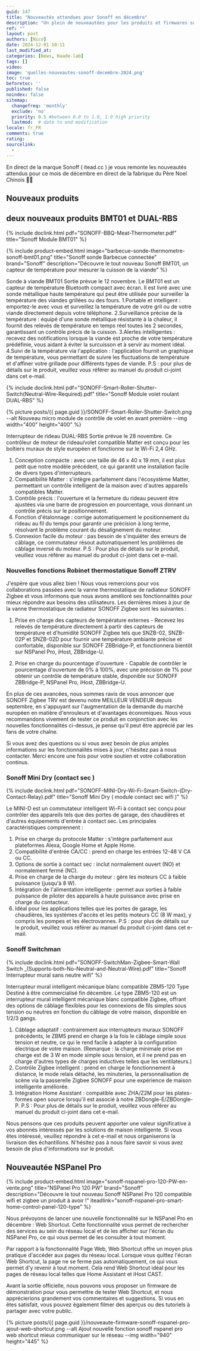 ```yaml
---
guid: 147
title: "Nouveautés attendues pour Sonoff en décembre"
description: "Un plein de nouveautées pour les produits et firmwares sonoff attendus en décembre"
ref: ""
layout: post
authors: [Nico]
date: 2024-12-01 10:11
last_modified_at: 
categories: [News, Haade-lab]
tags: []
video: 
image: 'quelles-nouveautes-sonoff-decembre-2024.png'
toc: true
beforetoc: ''
published: false
noindex: false
sitemap:
  changefreq: 'monthly'
  exclude: 'no'
  priority: 0.5 #between 0.0 to 1.0, 1.0 high priority
  lastmod:  # date to end modification
locale: fr_FR
comments: true
rating:  
sourcelink:
  - 
---
```


En direct de la marque Sonoff ( itead.cc ) je vous remonte les nouveautés attendus pour ce mois de décembre en direct de la fabrique du Père Noel Chinois 🎅🏻

## Nouveaux produits

## deux nouveaux produits BMT01 et DUAL-RBS

{% include doclink.html pdf="SONOFF-BBQ-Meat-Thermometer.pdf" title="Sonoff Module BMT01" %}

{% include product-embed.html image="barbecue-sonde-thermometre-sonoff-bmt01.png" title="Sonoff sonde Barbecue connectée" brand="Sonoff" description="Découvre le tout nouveau Sonoff BMT01, un capteur de température pour mesurer la cuisson de la viande" %}

Sonde à viande BMT01 Sortie prévue le 12 novembre.
Le BMT01 est un capteur de température Bluetooth compact avec écran. Il est livré avec une sonde métallique haute température qui peut être utilisée pour surveiller la température des viandes grillées ou des fours.
1.Portable et intelligent : emportez-le avec vous et surveillez la température de votre gril ou de votre viande directement depuis votre téléphone.
2.Surveillance précise de la température : équipé d'une sonde métallique résistante à la chaleur, il fournit des relevés de température en temps réel toutes les 2 secondes, garantissant un contrôle précis de la cuisson.
3.Alertes intelligentes : recevez des notifications lorsque la viande est proche de votre température prédéfinie, vous aidant à éviter la surcuisson et à servir au moment idéal.
4.Suivi de la température via l'application : l'application fournit un graphique de température, vous permettant de suivre les fluctuations de température et d'affiner votre grillade pour différents types de viande.
P.S : pour plus de détails sur le produit, veuillez vous référer au manuel du produit ci-joint dans cet e-mail.

{% include doclink.html pdf="SONOFF-Smart-Roller-Shutter-Switch(Neutral-Wire-Required).pdf" title="Sonoff Module volet roulant DUAL-RBS" %}

{% picture posts/{{ page.guid }}/SONOFF-Smart-Roller-Shutter-Switch.png --alt Nouveau micro module de contrôle de volet en avant première --img width="400" height="400" %}

Interrupteur de rideau DUAL-RBS Sortie prévue le 28 novembre.
Ce contrôleur de moteur de rideau/volet compatible Matter est conçu pour les boîtiers muraux de style européen et fonctionne sur le Wi-Fi 2,4 GHz.
1. Conception compacte : avec une taille de 46 x 40 x 19 mm, il est plus petit que notre modèle précédent, ce qui garantit une installation facile de divers types d'interrupteurs.
2. Compatibilité Matter : s'intègre parfaitement dans l'écosystème Matter, permettant un contrôle intelligent de la maison avec d'autres appareils compatibles Matter.
3. Contrôle précis : l'ouverture et la fermeture du rideau peuvent être ajustées via une barre de progression en pourcentage, vous donnant un contrôle précis sur le positionnement.
4. Fonction d'étalonnage : corrige automatiquement le positionnement du rideau au fil du temps pour garantir une précision à long terme, résolvant le problème courant du désalignement du moteur.
5. Connexion facile du moteur : pas besoin de s'inquiéter des erreurs de câblage, ce commutateur résout automatiquement les problèmes de câblage inversé du moteur.
P.S : Pour plus de détails sur le produit, veuillez vous référer au manuel du produit ci-joint dans cet e-mail.

### Nouvelles fonctions Robinet thermostatique Sonoff ZTRV

J'espère que vous allez bien !
Nous vous remercions pour vos collaborations passées avec la vanne thermostatique de radiateur SONOFF Zigbee et vous informons que nous avons amélioré ses fonctionnalités pour mieux répondre aux besoins des utilisateurs. Les dernières mises à jour de la vanne thermostatique de radiateur SONOFF Zigbee sont les suivantes :

1. Prise en charge des capteurs de température externes - Recevez les relevés de température directement à partir des capteurs de température et d'humidité SONOFF Zigbee tels que SNZB-02, SNZB-02P et SNZB-02D pour fournir une température ambiante précise et confortable, disponible sur SONOFF ZBBridge-P, et fonctionnera bientôt sur NSPanel Pro, iHost, ZBBridge-U.

2. Prise en charge du pourcentage d'ouverture - Capable de contrôler le pourcentage d'ouverture de 0% à 100%, avec une précision de 1% pour obtenir un contrôle de température stable, disponible sur SONOFF ZBBridge-P, NSPanel Pro, iHost, ZBBridge-U.

En plus de ces avancées, nous sommes ravis de vous annoncer que SONOFF Zigbee TRV est devenu notre MEILLEUR VENDEUR depuis septembre, en s'appuyant sur l'augmentation de la demande du marché européen en matière d'enrouleurs et d'avantages économiques. Nous vous recommandons vivement de tester ce produit en conjonction avec les nouvelles fonctionnalités ci-dessus, je pense qu'il peut être apprécié par les fans de votre chaîne.

Si vous avez des questions ou si vous avez besoin de plus amples informations sur les fonctionnalités mises à jour, n'hésitez pas à nous contacter.
Merci encore une fois pour votre soutien et votre collaboration continus.

### Sonoff Mini Dry (contact sec )

{% include doclink.html pdf="SONOFF-MINI-Dry-Wi-Fi-Smart-Switch-(Dry-Contact-Relay).pdf" title="Sonoff Mini Dry ( module contact sec wifi )" %}

Le MINI-D est un commutateur intelligent Wi-Fi à contact sec conçu pour contrôler des appareils tels que des portes de garage, des chaudières et d'autres équipements d'entrée à contact sec. Les principales caractéristiques comprennent :
1. Prise en charge du protocole Matter : s'intègre parfaitement aux plateformes Alexa, Google Home et Apple Home.
2. Compatibilité d'entrée CA/CC : prend en charge les entrées 12-48 V CA ou CC.
3. Options de sortie à contact sec : inclut normalement ouvert (NO) et normalement fermé (NC).
4. Prise en charge de la charge du moteur : gère les moteurs CC à faible puissance (jusqu'à 8 W).
5. Intégration de l'alimentation intelligente : permet aux sorties à faible puissance de piloter des appareils à haute puissance avec prise en charge du contacteur.
6. Idéal pour les applications telles que les portes de garage, les chaudières, les systèmes d'accès et les petits moteurs CC (8 W max), y compris les pompes et les électrovannes.
P.S : pour plus de détails sur le produit, veuillez vous référer au manuel du produit ci-joint dans cet e-mail.

### Sonoff Switchman

{% include doclink.html pdf="SONOFF-SwitchMan-Zigbee-Smart-Wall Switch _(Supports-both-No-Neutral-and-Neutral-Wire).pdf" title="Sonoff Interrupteur mural sans neutre wifi" %}

Interrupteur mural intelligent mécanique blanc compatible ZBM5-120 Type Destiné à être commercialisé fin décembre.
Le type ZBM5-120 est un interrupteur mural intelligent mécanique blanc compatible Zigbee, offrant des options de câblage flexibles pour les connexions de fils simples sous tension ou neutres en fonction du câblage de votre maison, disponible en 1/2/3 gangs.
1. Câblage adaptatif : contrairement aux interrupteurs muraux SONOFF précédents, le ZBM5 prend en charge à la fois le câblage simple sous tension et neutre, ce qui le rend facile à adapter à la configuration électrique de votre maison. (Remarque : la charge minimale prise en charge est de 3 W en mode simple sous tension, et il ne prend pas en charge d'autres types de charges inductives telles que les ventilateurs.)
2. Contrôle Zigbee intelligent : prend en charge le fonctionnement à distance, le mode relais détaché, les minuteries, la personnalisation de scène via la passerelle Zigbee SONOFF pour une expérience de maison intelligente améliorée.
3. Intégration Home Assistant : compatible avec ZHA/Z2M pour les plates-formes open source lorsqu'il est associé à notre ZBDongle-E/ZBDongle-P.
P.S : Pour plus de détails sur le produit, veuillez vous référer au manuel du produit ci-joint dans cet e-mail.

Nous pensons que ces produits peuvent apporter une valeur significative à vos abonnés intéressés par les solutions de maison intelligente. Si vous êtes intéressé, veuillez répondre à cet e-mail et nous organiserons la livraison des échantillons. N'hésitez pas à nous faire savoir si vous avez besoin de plus d'informations sur le produit.

## Nouveautée NSPanel Pro

{% include product-embed.html image="sonoff-nspanel-pro-120-PW-en-vente.png" title="NSPanel Pro 120 PW" brand="Sonoff" description="Découvre le tout nouveau Sonoff NSPanel Pro 120 compatible wifi et zigbee un produit à avoir !" iteadlink="sonoff-nspanel-pro-smart-home-control-panel-120-type" %}


Nous prévoyons de lancer une nouvelle fonctionnalité sur le NSPanel Pro en décembre : Web Shortcut. Cette fonctionnalité vous permet de rechercher des services au sein du réseau local et de les afficher sur l'écran du NSPanel Pro, ce qui vous permet de les consulter à tout moment.

Par rapport à la fonctionnalité Page Web, Web Shortcut offre un moyen plus pratique d'accéder aux pages du réseau local. Lorsque vous quittez l'écran Web Shortcut, la page ne se ferme pas automatiquement, ce qui vous permet d'y revenir à tout moment. Cela rend Web Shortcut idéal pour les pages de réseau local telles que Home Assistant et iHost CAST.

Avant la sortie officielle, nous pouvons vous proposer un firmware de démonstration pour vous permettre de tester Web Shortcut, et nous apprécierions grandement vos commentaires et suggestions. Si vous en êtes satisfait, vous pouvez également filmer des aperçus ou des tutoriels à partager avec votre public.

{% picture posts/{{ page.guid }}/nouveaute-firmware-sonoff-nspanel-pro-ajout-web-shortcut.png --alt Ajout nouvelle fonction sonoff nspanel pro web shortcut mieux communiquer sur le réseau --img width="940" height="445" %}


